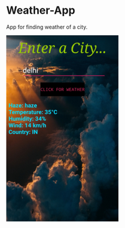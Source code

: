# Weather-App
App for finding weather of a city.


<img src="app/src/main/res/drawable/IMG_20190614_000640.jpg" width="300">
